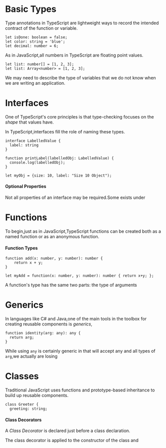 # Basic Types

Type annotations in TypeScript are lightweight ways to record the intended contract of the function or variable.

    let isDone: boolean = false;
    let color: string = 'blue';
    let decimal: number = 6;
    
As in JavaScript,all numbers in TypeScript are floating point values.

    let list: number[] = [1, 2, 3];
    let list: Array<number> = [1, 2, 3];
    
We may need to describe the type of variables that we do not know when we are writing an application.
    
# Interfaces

One of TypeScript's core principles is that type-checking focuses on the *shape* that values have.

In TypeScript,interfaces fill the role of naming these types.

    interface LabelledValue {
      label: string
    }
    
    function printLabel(labelledObj: LabelledValue) {
      console.log(labelledObj);
    }
    
    let myObj = {size: 10, label: "Size 10 Object");
    
#### Optional Properties
Not all properties of an interface may be required.Some exists under

# Functions
To begin,just as in JavaScript,TypeScript functions can be created both as a named function or as an anonymous function.

#### Function Types

    function add(x: number, y: number): number {
        return x + y;
    }
    
    let myAdd = function(x: number, y: number): number { return x+y; };
    
A function's type has the same two parts: the type of arguments 

# Generics

In languages like C# and Java,one of the main tools in the toolbox for creating reusable components is *generics*,

    function identity(arg: any): any {
      return arg;
    }

While using `any` is certainly generic in that will accept any and all types of `arg`,we actually are losing


# Classes
Traditional JavaScript uses functions and prototype-based inheritance to build up reusable components.

    class Greeter {
      greeting: string;

#### Class Decorators

A *Class Decorator* is declared just before a class declaration.

The class decorator is applied to the constructor of the class and




